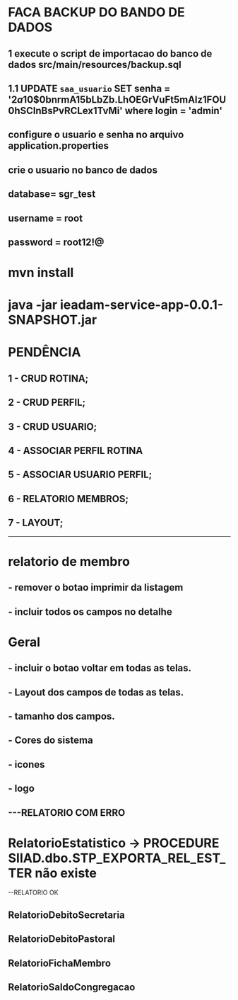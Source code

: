 # FACA BACKUP DO BANDO DE DADOS
## 1 execute o script de importacao do banco de dados src/main/resources/backup.sql
## 1.1 UPDATE `saa_usuario` SET senha = '$2a$10$0bnrmA15bLbZb.LhOEGrVuFt5mAlz1FOU0hSClnBsPvRCLex1TvMi' where login = 'admin'


## configure o usuario e senha no arquivo application.properties
## crie o usuario no banco de dados
## database= sgr_test
## username = root
## password = root12!@

# mvn install

# java -jar ieadam-service-app-0.0.1-SNAPSHOT.jar

# PENDÊNCIA 
## 1 - CRUD ROTINA;
## 2 - CRUD PERFIL;
## 3 - CRUD USUARIO;
## 4 - ASSOCIAR PERFIL ROTINA
## 5 - ASSOCIAR USUARIO PERFIL;
## 6 - RELATORIO MEMBROS;
## 7 - LAYOUT;

-----
# relatorio de membro
## 	- remover o botao imprimir da listagem
## 	- incluir todos os campos no detalhe
# Geral 
## 	- incluir o botao voltar em todas as telas.
## 	- Layout dos campos de todas as telas.
## 		- tamanho dos campos.
## 		- Cores do sistema
## 		- icones
## 		- logo
	
## ---RELATORIO COM ERRO
# RelatorioEstatistico -> PROCEDURE SIIAD.dbo.STP_EXPORTA_REL_EST_TER não existe


--RELATORIO OK
## RelatorioDebitoSecretaria
## RelatorioDebitoPastoral
## RelatorioFichaMembro
## RelatorioSaldoCongregacao

